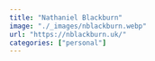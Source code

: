 ```yaml
---
title: "Nathaniel Blackburn"
image: "./_images/nblackburn.webp"
url: "https://nblackburn.uk/"
categories: ["personal"]
---
```

